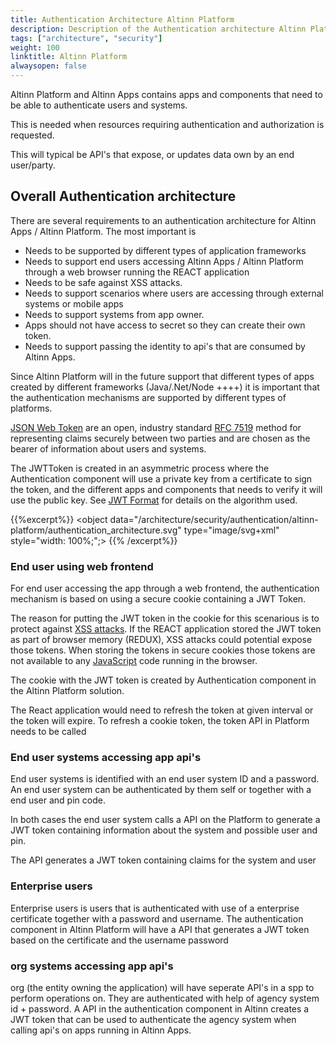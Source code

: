 ```yaml
---
title: Authentication Architecture Altinn Platform
description: Description of the Authentication architecture Altinn Platform
tags: ["architecture", "security"]
weight: 100
linktitle: Altinn Platform
alwaysopen: false
---
```

Altinn Platform and Altinn Apps contains apps and components that need to be able to authenticate users and systems. 

This is needed when resources requiring authentication and authorization is requested.

This will typical be API's that expose, or updates data own by an end user/party.

## Overall Authentication architecture
There are several requirements to an authentication architecture for Altinn Apps / Altinn Platform. 
The most important is

- Needs to be supported by different types of application frameworks
- Needs to support end users accessing Altinn Apps / Altinn Platform through a web browser running the REACT application
- Needs to be safe against XSS attacks. 
- Needs to support scenarios where users are accessing through external systems or mobile apps
- Needs to support systems from app owner.
- Apps should not have access to secret so they can create their own token. 
- Needs to support passing the identity to api's that are consumed by Altinn Apps. 

Since Altinn Platform will in the future support that different types of apps created by different frameworks (Java/.Net/Node ++++) it is important that the
authentication mechanisms are supported by different types of platforms.

[JSON Web Token](https://jwt.io/) are an open, industry standard [RFC 7519](https://tools.ietf.org/html/rfc7519) method for representing claims securely between two parties and are chosen
as the bearer of information about users and systems.

The JWTToken is created in an asymmetric process where the Authentication component will use a private key from a certificate to sign the token, and the different apps and components that needs
to verify it will use the public key. See [JWT Format](jwt-format) for details on the algorithm used.

{{%excerpt%}}
<object data="/architecture/security/authentication/altinn-platform/authentication_architecture.svg" type="image/svg+xml" style="width: 100%;";></object>
{{% /excerpt%}}

### End user using web frontend

For end user accessing the app through a web frontend, the authentication mechanism is based on using a 
secure cookie containing a JWT Token.

The reason for putting the JWT token in the cookie for this scenarious is to protect 
against [XSS attacks](https://www.owasp.org/index.php/Cross-site_Scripting_(XSS)). 
If the REACT application stored the JWT token as part of browser memory (REDUX), XSS attacks could potential expose those tokens. 
When storing the tokens in secure cookies
those tokens are not available to any [JavaScript](https://en.wikipedia.org/wiki/JavaScript) code running in the browser.

The cookie with the JWT token is created by Authentication component in the Altinn Platform solution. 

The React application would need to refresh the token at given interval or the token will expire. 
To refresh a cookie token, the token API in Platform needs to be called

### End user systems accessing app api's

End user systems is identified with an end user system ID and a password. 
An end user system can be authenticated by them self or together with a end user and pin code. 

In both cases the end user system calls a API on the Platform to generate a JWT token containing 
information about the system and possible user and pin.

The API generates a JWT token containing claims for the system and user

### Enterprise users
Enterprise users is users that is authenticated with use of a enterprise certificate together with a password and username. 
The authentication component in Altinn Platform will have a API
that generates a JWT token based on the certificate and the username password

### org systems accessing app api's
org (the entity owning the application) will have seperate API's in a spp to perform operations on. They are authenticated with 
help of agency system id + password. A API in the authentication component
in Altinn creates a JWT token that can be used to authenticate the agency system when 
calling api's on apps running in Altinn Apps.


